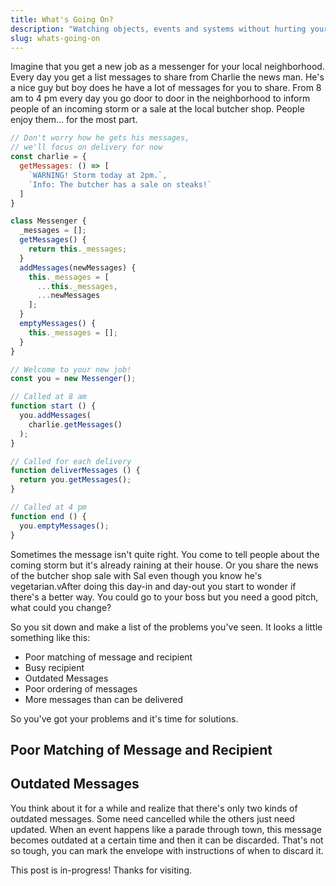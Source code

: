 ```yaml
---
title: What's Going On?
description: "Watching objects, events and systems without hurting yourself"
slug: whats-going-on
---
```


Imagine that you get a new job as a messenger for your local neighborhood. Every day you get a list messages to share from Charlie the news man. He's a nice guy but boy does he have a lot of messages for you to share. From 8 am to 4 pm every day you go door to door in the neighborhood to inform people of an incoming storm or a sale at the local butcher shop. People enjoy them... for the most part.

```javascript
// Don't worry how he gets his messages,
// we'll focus on delivery for now
const charlie = {
  getMessages: () => [
    `WARNING! Storm today at 2pm.`,
    `Info: The butcher has a sale on steaks!`
  ]
}

class Messenger {
  _messages = [];
  getMessages() {
    return this._messages;
  }
  addMessages(newMessages) {
    this._messages = [
      ...this._messages,
      ...newMessages
    ];
  }
  emptyMessages() {
    this._messages = [];
  }
}

// Welcome to your new job!
const you = new Messenger();

// Called at 8 am
function start () {
  you.addMessages(
    charlie.getMessages()
  );
}

// Called for each delivery
function deliverMessages () {
  return you.getMessages();
}

// Called at 4 pm
function end () {
  you.emptyMessages();
}
```

Sometimes the message isn't quite right. You come to tell people about the coming storm but it's already raining at their house. Or you share the news of the butcher shop sale with Sal even though you know he's vegetarian.vAfter doing this day-in and day-out you start to wonder if there's a better way. You could go to your boss but you need a good pitch, what could you change?

So you sit down and make a list of the problems you've seen. It looks a little something like this:

- Poor matching of message and recipient
- Busy recipient
- Outdated Messages
- Poor ordering of messages
- More messages than can be delivered

So you've got your problems and it's time for solutions.

## Poor Matching of Message and Recipient



## Outdated Messages

You think about it for a while and realize that there's only two kinds of outdated messages. Some need cancelled while the others just need updated. When an event happens like a parade through town, this message becomes outdated at a certain time and then it can be discarded. That's not so tough, you can mark the envelope with instructions of when to discard it.




This post is in-progress! Thanks for visiting.
